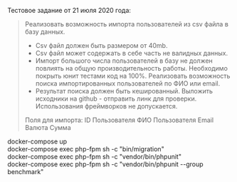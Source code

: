 Тестовое задание от 21 июля 2020 года:

> Реализовать возможность импорта пользователей из csv файла в базу данных.
> - Csv файл должен быть размером от 40mb.
> - Csv файл может содержать в себе часть не валидных данных.
> - Импорт большого числа пользователей в базу не должен повлиять на общую производительность работы.
> Необходимо покрыть юнит тестами код на 100%.
> Реализовать возможность поиска импортированных пользователей по ФИО или email.
> - Результат поиска должен быть кешированный.
> Выложить исходники на github - отправить линк для проверки.
> Использования фреймворков не допускается.
> 
> Поля для импорта:
> ID Пользователя
> ФИО Пользователя
> Email
> Валюта
> Сумма

docker-compose up  
docker-compose exec php-fpm sh -c "bin/migration"  
docker-compose exec php-fpm sh -c "vendor/bin/phpunit"  
docker-compose exec php-fpm sh -c "vendor/bin/phpunit --group benchmark"  
